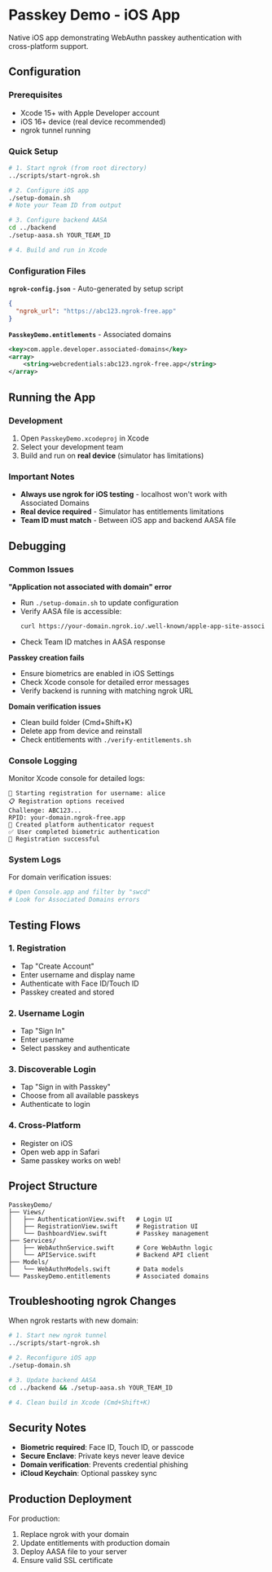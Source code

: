 # Passkey Demo - iOS App

Native iOS app demonstrating WebAuthn passkey authentication with cross-platform support.

## Configuration

### Prerequisites
- Xcode 15+ with Apple Developer account  
- iOS 16+ device (real device recommended)
- ngrok tunnel running

### Quick Setup

```bash
# 1. Start ngrok (from root directory)
../scripts/start-ngrok.sh

# 2. Configure iOS app
./setup-domain.sh
# Note your Team ID from output

# 3. Configure backend AASA
cd ../backend
./setup-aasa.sh YOUR_TEAM_ID

# 4. Build and run in Xcode
```

### Configuration Files

**`ngrok-config.json`** - Auto-generated by setup script
```json
{
  "ngrok_url": "https://abc123.ngrok-free.app"
}
```

**`PasskeyDemo.entitlements`** - Associated domains
```xml
<key>com.apple.developer.associated-domains</key>
<array>
    <string>webcredentials:abc123.ngrok-free.app</string>
</array>
```

## Running the App

### Development
1. Open `PasskeyDemo.xcodeproj` in Xcode
2. Select your development team
3. Build and run on **real device** (simulator has limitations)

### Important Notes
- **Always use ngrok for iOS testing** - localhost won't work with Associated Domains
- **Real device required** - Simulator has entitlements limitations
- **Team ID must match** - Between iOS app and backend AASA file

## Debugging

### Common Issues

**"Application not associated with domain" error**
- Run `./setup-domain.sh` to update configuration
- Verify AASA file is accessible:
  ```bash
  curl https://your-domain.ngrok.io/.well-known/apple-app-site-association
  ```
- Check Team ID matches in AASA response

**Passkey creation fails**
- Ensure biometrics are enabled in iOS Settings
- Check Xcode console for detailed error messages
- Verify backend is running with matching ngrok URL

**Domain verification issues**
- Clean build folder (Cmd+Shift+K)
- Delete app from device and reinstall
- Check entitlements with `./verify-entitlements.sh`

### Console Logging

Monitor Xcode console for detailed logs:
```
🚀 Starting registration for username: alice
📋 Registration options received
Challenge: ABC123...
RPID: your-domain.ngrok-free.app
🔐 Created platform authenticator request
✅ User completed biometric authentication
🎉 Registration successful
```

### System Logs
For domain verification issues:
```bash
# Open Console.app and filter by "swcd"
# Look for Associated Domains errors
```

## Testing Flows

### 1. Registration
- Tap "Create Account"
- Enter username and display name
- Authenticate with Face ID/Touch ID
- Passkey created and stored

### 2. Username Login
- Tap "Sign In"
- Enter username
- Select passkey and authenticate

### 3. Discoverable Login  
- Tap "Sign in with Passkey"
- Choose from all available passkeys
- Authenticate to login

### 4. Cross-Platform
- Register on iOS
- Open web app in Safari
- Same passkey works on web!

## Project Structure

```
PasskeyDemo/
├── Views/
│   ├── AuthenticationView.swift   # Login UI
│   ├── RegistrationView.swift     # Registration UI
│   └── DashboardView.swift        # Passkey management
├── Services/
│   ├── WebAuthnService.swift      # Core WebAuthn logic
│   └── APIService.swift           # Backend API client
├── Models/
│   └── WebAuthnModels.swift       # Data models
└── PasskeyDemo.entitlements       # Associated domains
```

## Troubleshooting ngrok Changes

When ngrok restarts with new domain:
```bash
# 1. Start new ngrok tunnel
../scripts/start-ngrok.sh

# 2. Reconfigure iOS app
./setup-domain.sh

# 3. Update backend AASA
cd ../backend && ./setup-aasa.sh YOUR_TEAM_ID

# 4. Clean build in Xcode (Cmd+Shift+K)
```

## Security Notes

- **Biometric required**: Face ID, Touch ID, or passcode
- **Secure Enclave**: Private keys never leave device
- **Domain verification**: Prevents credential phishing
- **iCloud Keychain**: Optional passkey sync

## Production Deployment

For production:
1. Replace ngrok with your domain
2. Update entitlements with production domain  
3. Deploy AASA file to your server
4. Ensure valid SSL certificate